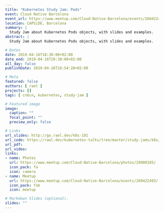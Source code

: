 ```yaml
---
title: "Kubernetes Study Jam: Pods"
event: Cloud Native Barcelona
event_url: https://www.meetup.com/Cloud-Native-Barcelona/events/260422493/
location: CAPSiDE, Barcelona
summary: |
  Study Jam about Kubernetes Pods objects, with slides and examples.
abstract: |
  Study Jam about Kubernetes Pods objects, with slides and examples.

# Dates
date: 2019-04-16T18:30:00+02:00
date_end: 2019-04-16T20:30:00+02:00
all_day: false
publishDate: 2019-04-16T16:54:20+02:00

# Meta
featured: false
authors: [ rael ]
projects: []
tags: [ cnbcn, kubernetes, study-jam ]

# Featured image
image:
  caption: ""
  focal_point: ""
  preview_only: false

# Links
url_slides: http://go.rael.dev/k8s-101
url_code: https://rael.dev/kubernetes-talks/tree/master/study-jams/k8s/default/pods
url_pdf:
url_video:
links:
- name: Photos
  url: https://www.meetup.com/Cloud-Native-Barcelona/photos/29900185/
  icon_pack: fa
  icon: camera
- name: Meetup
  url: https://www.meetup.com/Cloud-Native-Barcelona/events/260422493/
  icon_pack: fab
  icon: meetup

# Markdown Slides (optional).
slides: ""
---
```

